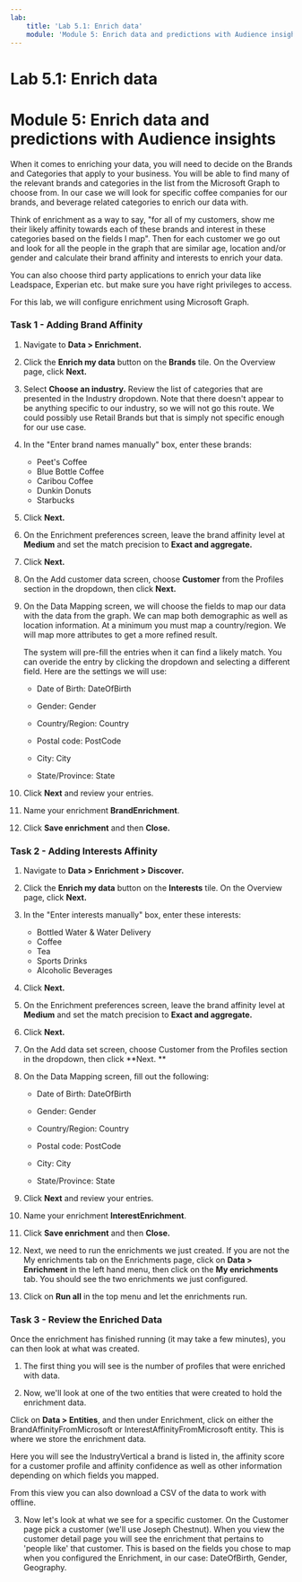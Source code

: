 ```yaml
---
lab:
    title: 'Lab 5.1: Enrich data'
    module: 'Module 5: Enrich data and predictions with Audience insights'
---
```


# Lab 5.1: Enrich data
# Module 5: Enrich data and predictions with Audience insights

When it comes to enriching your data, you will need to decide on the Brands and Categories that apply to your business. You will be able to find many of the relevant brands and categories in the list from the Microsoft Graph to choose from. In our case we will look for specific coffee companies for our brands, and beverage related categories to enrich our data with. 

Think of enrichment as a way to say, "for all of my customers, show me their likely affinity towards each of these brands and interest in these categories based on the fields I map". Then for each customer we go out and look for all the people in the graph that are similar age, location and/or gender and calculate their brand affinity and interests to enrich your data. 

You can also choose third party applications to enrich your data like Leadspace, Experian etc. but make sure you have right privileges to access. 

For this lab, we will configure enrichment using Microsoft Graph. 

### Task 1 - Adding Brand Affinity 

1. Navigate to **Data > Enrichment.** 

2. Click the **Enrich my data** button on the **Brands** tile. On the Overview page, click **Next.**

3. Select **Choose an industry.** Review the list of categories that are presented in the Industry dropdown. Note that there doesn't appear to be anything specific to our industry, so we will not go this route. We could possibly use Retail Brands but that is simply not specific enough for our use case. 

5. In the "Enter brand names manually" box, enter these brands: 
	- Peet's Coffee 
	- Blue Bottle Coffee 
	- Caribou Coffee 
	- Dunkin Donuts 
	- Starbucks 

6. Click **Next.**

7. On the Enrichment preferences screen, leave the brand affinity level at **Medium** and set the match precision to **Exact and aggregate.**

8. Click **Next.**

9. On the Add customer data screen, choose **Customer** from the Profiles section in the dropdown, then click **Next.**

10. On the Data Mapping screen, we will choose the fields to map our data with the data from the graph. We can map both demographic as well as location information. At a minimum you must map a country/region. We will map more attributes to get a more refined result. 

	The system will pre-fill the entries when it can find a likely match. You can overide the entry by clicking the dropdown and selecting a different field. Here are the settings we will use: 
	
	- Date of Birth: DateOfBirth 

	- Gender: Gender 

	- Country/Region: Country 
	
	- Postal code: PostCode

	- City: City 

	- State/Province: State 

11. Click **Next** and review your entries. 

12. Name your enrichment **BrandEnrichment**. 

13. Click **Save enrichment** and then **Close.**


### Task 2 - Adding Interests Affinity 

1. Navigate to **Data > Enrichment > Discover.**

2. Click the **Enrich my data** button on the **Interests** tile. On the Overview page, click **Next.**

3. In the "Enter interests manually" box, enter these interests: 

	- Bottled Water & Water Delivery 
	- Coffee 
	- Tea 
	- Sports Drinks 
	- Alcoholic Beverages

4. Click **Next.**

5. On the Enrichment preferences screen, leave the brand affinity level at **Medium** and set the match precision to **Exact and aggregate.** 

6. Click **Next.**

7. On the Add data set screen, choose Customer from the Profiles section in the dropdown, then click **Next. **

8. On the Data Mapping screen, fill out the following:

	- Date of Birth: DateOfBirth 

	- Gender: Gender 

	- Country/Region: Country 

	- Postal code: PostCode

	- City: City 

	- State/Province: State 

9. Click **Next** and review your entries. 

10. Name your enrichment **InterestEnrichment**. 

11. Click **Save enrichment** and then **Close.** 

12. Next, we need to run the enrichments we just created. If you are not the My enrichments tab on the Enrichments page, click on **Data > Enrichment** in the left hand menu, then click on the **My enrichments** tab. You should see the two enrichments we just configured. 

13. Click on **Run all** in the top menu and let the enrichments run.

### Task 3 - Review the Enriched Data 

Once the enrichment has finished running (it may take a few minutes), you can then look at what was created. 

1. The first thing you will see is the number of profiles that were enriched with data. 

2. Now, we'll look at one of the two entities that were created to hold the enrichment data. 

Click on **Data > Entities**, and then under Enrichment, click on either the BrandAffinityFromMicrosoft or InterestAffinityFromMicrosoft entity. This is where we store the enrichment data. 

Here you will see the IndustryVertical a brand is listed in, the affinity score for a customer profile and affinity confidence as well as other information depending on which fields you mapped. 

From this view you can also download a CSV of the data to work with offline. 
 
3. Now let's look at what we see for a specific customer. On the Customer page pick a customer (we'll use Joseph Chestnut). When you view the customer detail page you will see the enrichment that pertains to 'people like' that customer. This is based on the fields you chose to map when you configured the Enrichment, in our case: DateOfBirth, Gender, Geography. 
